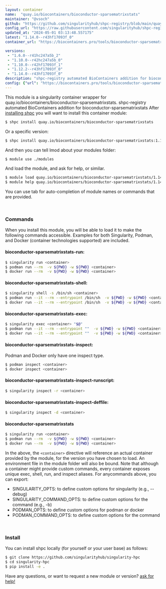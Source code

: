 ```yaml
---
layout: container
name:  "quay.io/biocontainers/bioconductor-sparsematrixstats"
maintainer: "@vsoch"
github: "https://github.com/singularityhub/shpc-registry/blob/main/quay.io/biocontainers/bioconductor-sparsematrixstats/container.yaml"
config_url: "https://raw.githubusercontent.com/singularityhub/shpc-registry/main/quay.io/biocontainers/bioconductor-sparsematrixstats/container.yaml"
updated_at: "2024-05-01 03:13:48.557175"
latest: "1.14.0--r43hf17093f_0"
container_url: "https://biocontainers.pro/tools/bioconductor-sparsematrixstats"

versions:
 - "1.6.0--r41hc247a5b_2"
 - "1.10.0--r42hc247a5b_0"
 - "1.10.0--r42hf17093f_1"
 - "1.12.2--r43hf17093f_0"
 - "1.14.0--r43hf17093f_0"
description: "shpc-registry automated BioContainers addition for bioconductor-sparsematrixstats"
config: {"url": "https://biocontainers.pro/tools/bioconductor-sparsematrixstats", "maintainer": "@vsoch", "description": "shpc-registry automated BioContainers addition for bioconductor-sparsematrixstats", "latest": {"1.14.0--r43hf17093f_0": "sha256:0fd0ec2c4508567a228783f3578fb3d19ebe594bd97cb91520053bebe1dc747f"}, "tags": {"1.6.0--r41hc247a5b_2": "sha256:a8ff49c3961f7ed73c9d8e5b5ce94f036cd93dd94347e9272752b383a8a69431", "1.10.0--r42hc247a5b_0": "sha256:82de2dd3dbd8cc934ca9c53ad3de321e6f3f0adf0899e47d4dbb353acda7b818", "1.10.0--r42hf17093f_1": "sha256:41cbe2dc321f4be2925ab4677c087992a7d2c3f86068325c56dec1b5a3fb77f6", "1.12.2--r43hf17093f_0": "sha256:fe7a9933e883ac162244bd9911217125ed5b5b0a2012259ff865c67790b4b4be", "1.14.0--r43hf17093f_0": "sha256:0fd0ec2c4508567a228783f3578fb3d19ebe594bd97cb91520053bebe1dc747f"}, "docker": "quay.io/biocontainers/bioconductor-sparsematrixstats"}
---
```


This module is a singularity container wrapper for quay.io/biocontainers/bioconductor-sparsematrixstats.
shpc-registry automated BioContainers addition for bioconductor-sparsematrixstats
After [installing shpc](#install) you will want to install this container module:


```bash
$ shpc install quay.io/biocontainers/bioconductor-sparsematrixstats
```

Or a specific version:

```bash
$ shpc install quay.io/biocontainers/bioconductor-sparsematrixstats:1.14.0--r43hf17093f_0
```

And then you can tell lmod about your modules folder:

```bash
$ module use ./modules
```

And load the module, and ask for help, or similar.

```bash
$ module load quay.io/biocontainers/bioconductor-sparsematrixstats/1.14.0--r43hf17093f_0
$ module help quay.io/biocontainers/bioconductor-sparsematrixstats/1.14.0--r43hf17093f_0
```

You can use tab for auto-completion of module names or commands that are provided.

<br>

### Commands

When you install this module, you will be able to load it to make the following commands accessible.
Examples for both Singularity, Podman, and Docker (container technologies supported) are included.

#### bioconductor-sparsematrixstats-run:

```bash
$ singularity run <container>
$ podman run --rm  -v ${PWD} -w ${PWD} <container>
$ docker run --rm  -v ${PWD} -w ${PWD} <container>
```

#### bioconductor-sparsematrixstats-shell:

```bash
$ singularity shell -s /bin/sh <container>
$ podman run --it --rm --entrypoint /bin/sh  -v ${PWD} -w ${PWD} <container>
$ docker run --it --rm --entrypoint /bin/sh  -v ${PWD} -w ${PWD} <container>
```

#### bioconductor-sparsematrixstats-exec:

```bash
$ singularity exec <container> "$@"
$ podman run --it --rm --entrypoint ""  -v ${PWD} -w ${PWD} <container> "$@"
$ docker run --it --rm --entrypoint ""  -v ${PWD} -w ${PWD} <container> "$@"
```

#### bioconductor-sparsematrixstats-inspect:

Podman and Docker only have one inspect type.

```bash
$ podman inspect <container>
$ docker inspect <container>
```

#### bioconductor-sparsematrixstats-inspect-runscript:

```bash
$ singularity inspect -r <container>
```

#### bioconductor-sparsematrixstats-inspect-deffile:

```bash
$ singularity inspect -d <container>
```



#### bioconductor-sparsematrixstats

```bash
$ singularity run <container>
$ podman run --rm  -v ${PWD} -w ${PWD} <container>
$ docker run --rm  -v ${PWD} -w ${PWD} <container>
```


In the above, the `<container>` directive will reference an actual container provided
by the module, for the version you have chosen to load. An environment file in the
module folder will also be bound. Note that although a container
might provide custom commands, every container exposes unique exec, shell, run, and
inspect aliases. For anycommands above, you can export:

 - SINGULARITY_OPTS: to define custom options for singularity (e.g., --debug)
 - SINGULARITY_COMMAND_OPTS: to define custom options for the command (e.g., -b)
 - PODMAN_OPTS: to define custom options for podman or docker
 - PODMAN_COMMAND_OPTS: to define custom options for the command

<br>

### Install

You can install shpc locally (for yourself or your user base) as follows:

```bash
$ git clone https://github.com/singularityhub/singularity-hpc
$ cd singularity-hpc
$ pip install -e .
```

Have any questions, or want to request a new module or version? [ask for help!](https://github.com/singularityhub/singularity-hpc/issues)